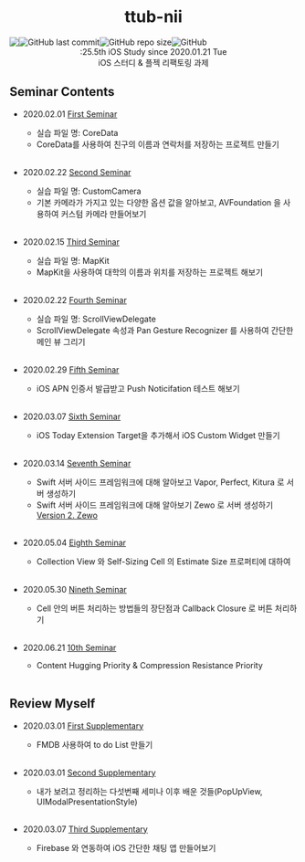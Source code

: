 <h1 align="center">ttub-nii</h1>

<div style="display:flex;" align="center">
  
  <img src="https://img.shields.io/badge/study-iOS-ff69b4" />
  <img alt="GitHub last commit" src="https://img.shields.io/github/last-commit/iOS-SOPT-iNNovation/ttub-nii?logo=2020.01.21">
  <img alt="GitHub repo size" src="https://img.shields.io/github/repo-size/iOS-SOPT-iNNovation/Study-ttub">
  <img alt="GitHub" src="https://img.shields.io/github/license/iOS-SOPT-iNNovation/ttub-nii">
   
</div>

<div align="center">
  :25.5th iOS Study since 2020.01.21 Tue
</div>

<div align="center">
  iOS 스터디 & 플젝 리팩토링 과제 
</div>

## Seminar Contents

- 2020.02.01 [First Seminar](https://github.com/iOS-SOPT-iNNovation/Study-ttub/blob/master/README/FirstSeminar.md)
  - 실습 파일 명: CoreData
  - CoreData를 사용하여 친구의 이름과 연락처를 저장하는 프로젝트 만들기  
  
  <br/>
  
- 2020.02.22 [Second Seminar](https://github.com/iOS-SOPT-iNNovation/Study-ttub/blob/master/README/SecondSeminar.md)
  - 실습 파일 명: CustomCamera
  - 기본 카메라가 가지고 있는 다양한 옵션 값을 알아보고, AVFoundation 을 사용하여 커스텀 카메라 만들어보기  
  
  <br/>
  
- 2020.02.15 [Third Seminar](https://github.com/iOS-SOPT-iNNovation/Study-ttub/blob/master/README/ThirdSeminar.md)
  - 실습 파일 명: MapKit
  - MapKit을 사용하여 대학의 이름과 위치를 저장하는 프로젝트 해보기 
  
  <br/>
  
- 2020.02.22 [Fourth Seminar](https://github.com/iOS-SOPT-iNNovation/Study-ttub/blob/master/README/FourthSeminar.md)
  - 실습 파일 명: ScrollViewDelegate
  - ScrollViewDelegate 속성과 Pan Gesture Recognizer 를 사용하여 간단한 메인 뷰 그리기 
  
  <br/>
    
- 2020.02.29 [Fifth Seminar](https://github.com/iOS-SOPT-iNNovation/Study-ttub/blob/master/README/FifthSeminar.md)
  - iOS APN 인증서 발급받고 Push Noticifation 테스트 해보기

  <br/>
  
- 2020.03.07 [Sixth Seminar](https://github.com/iOS-SOPT-iNNovation/Study-ttub/blob/master/README/SixthSeminar.md)
  - iOS Today Extension Target을 추가해서 iOS Custom Widget 만들기
  
  <br/>
  
- 2020.03.14 [Seventh Seminar](https://github.com/iOS-SOPT-iNNovation/Study-ttub/blob/master/README/SeventhSeminar.md)
  - Swift 서버 사이드 프레임워크에 대해 알아보고 Vapor, Perfect, Kitura 로 서버 생성하기
  - Swift 서버 사이드 프레임워크에 대해 알아보기 Zewo 로 서버 생성하기 [Version 2. Zewo](https://github.com/iOS-SOPT-iNNovation/Study-ttub/blob/master/README/SeventhSeminar2.md)
  
  <br/>
  
- 2020.05.04 [Eighth Seminar](https://github.com/iOS-SOPT-iNNovation/TIL-iOS/blob/master/README/EighthSeminar.md)
  - Collection View 와 Self-Sizing Cell 의 Estimate Size 프로퍼티에 대하여
  
  <br/>
  
- 2020.05.30 [Nineth Seminar](https://github.com/iOS-SOPT-iNNovation/TIL-iOS/blob/master/README/NinethSeminar.md)
  - Cell 안의 버튼 처리하는 방법들의 장단점과 Callback Closure 로 버튼 처리하기
  
  <br/>
  
- 2020.06.21 [10th Seminar](https://github.com/iOS-SOPT-iNNovation/TIL-iOS/blob/master/README/10thSeminar.md)
  - Content Hugging Priority & Compression Resistance Priority
  
  <br/>
  
## Review Myself

- 2020.03.01 [First Supplementary](https://github.com/iOS-SOPT-iNNovation/Study-ttub/blob/master/README/FirstSupplementary.md)
  - FMDB 사용하여 to do List 만들기

  <br/>
  
- 2020.03.01 [Second Supplementary](https://github.com/iOS-SOPT-iNNovation/Study-ttub/blob/master/README/SecondSupplementary.md)
  - 내가 보려고 정리하는 다섯번째 세미나 이후 배운 것들(PopUpView, UIModalPresentationStyle)

  <br/>
  
- 2020.03.07 [Third Supplementary](https://github.com/iOS-SOPT-iNNovation/Study-ttub/blob/master/README/ThirdSupplementary.md)
  - Firebase 와 연동하여 iOS 간단한 채팅 앱 만들어보기
